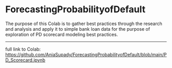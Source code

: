 # ForecastingProbabilityofDefault
The purpose of this Colab is to gather best practices through the research and analysis and apply it to simple bank loan data for the purpose of exploration of PD scorecard modeling best practices.

-----

full link to Colab: https://github.com/AniaSupady/ForecastingProbabilityofDefault/blob/main/PD_Scorecard.ipynb
